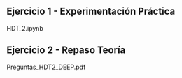 ## Ejercicio 1 - Experimentación Práctica
HDT_2.ipynb

## Ejercicio 2 -  Repaso Teoría
Preguntas_HDT2_DEEP.pdf
